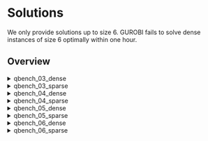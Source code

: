 
# Solutions
We only provide solutions up to size 6. 
GUROBI fails to solve dense instances of size 6 optimally within one hour. 

## Overview

<details><summary>qbench_03_dense</summary>

|   Instance |   Our Solution |   Best Solution in Literature | Citation                                                     |
|-----------:|---------------:|------------------------------:|:-------------------------------------------------------------|
|        001 |            5\* |                               |                                                              |
|        002 |            5\* |                               |                                                              |
|        003 |            5\* |                               |                                                              |
|        004 |            4\* |                               |                                                              |
|        005 |            5\* |                               |                                                              |
|        006 |            4\* |                               |                                                              |
|        007 |            5\* |                               |                                                              |
|        008 |            5\* |                               |                                                              |
|        009 |            5\* |                               |                                                              |
|        010 |            5\* |                               |                                                              |
|        011 |            4\* |                               |                                                              |
|        012 |            5\* |                               |                                                              |
|        013 |            5\* |                               |                                                              |
|        014 |            5\* |                               |                                                              |
|        015 |            5\* |                               |                                                              |
|        016 |            4\* |                               |                                                              |
|        017 |            3\* |                               |                                                              |
|        018 |            4\* |                               |                                                              |
|        019 |            5\* |                               |                                                              |
|        020 |            4\* |                               |                                                              |
|        021 |            5\* |                               |                                                              |
|        022 |            5\* |                               |                                                              |
|        023 |            5\* |                               |                                                              |
|        024 |            5\* |                               |                                                              |
|        025 |            4\* |                               |                                                              |
|        026 |            4\* |                               |                                                              |
|        027 |            4\* |                               |                                                              |
|        028 |            5\* |                               |                                                              |
|        029 |            5\* |                               |                                                              |
|        030 |            5\* |                               |                                                              |
|        031 |            5\* |                               |                                                              |
|        032 |            4\* |                               |                                                              |
|        033 |            5\* |                               |                                                              |
|        034 |            5\* |                               |                                                              |
|        035 |            4\* |                               |                                                              |
|        036 |            5\* |                               |                                                              |
|        037 |            5\* |                               |                                                              |
|        038 |            4\* |                               |                                                              |
|        039 |            5\* |                               |                                                              |
|        040 |            5\* |                               |                                                              |
|        041 |            5\* |                               |                                                              |
|        042 |            5\* |                               |                                                              |
|        043 |            4\* |                               |                                                              |
|        044 |            5\* |                               |                                                              |
|        045 |            5\* |                               |                                                              |
|        046 |            4\* |                               |                                                              |
|        047 |            5\* |                               |                                                              |
|        048 |            5\* |                               |                                                              |
|        049 |            3\* |                               |                                                              |
|        050 |            5\* |                               |                                                              |
|        051 |            4\* |                               |                                                              |
|        052 |            5\* |                               |                                                              |
|        053 |            5\* |                               |                                                              |
|        054 |            5\* |                               |                                                              |
|        055 |            4\* |                               |                                                              |
|        056 |            5\* |                               |                                                              |
|        057 |            5\* |                               |                                                              |
|        058 |            3\* |                               |                                                              |
|        059 |            5\* |                               |                                                              |
|        060 |            5\* |                               |                                                              |
|        061 |            3\* |                               |                                                              |
|        062 |            4\* |                               |                                                              |
|        063 |            5\* |                               |                                                              |
|        064 |            5\* |                               |                                                              |
|        065 |            5\* |                               |                                                              |
|        066 |            5\* |                               |                                                              |
|        067 |            5\* |                               |                                                              |
|        068 |            5\* |                               |                                                              |
|        069 |            3\* |                               |                                                              |
|        070 |            5\* |                               |                                                              |
|        071 |            5\* |                               |                                                              |
|        072 |            4\* |                               |                                                              |
|        073 |            5\* |                               |                                                              |
|        074 |            5\* |                               |                                                              |
|        075 |            5\* |                               |                                                              |
|        076 |            5\* |                               |                                                              |
|        077 |            5\* |                               |                                                              |
|        078 |            5\* |                               |                                                              |
|        079 |            4\* |                               |                                                              |
|        080 |            5\* |                               |                                                              |
|        081 |            5\* |                               |                                                              |
|        082 |            5\* |                               |                                                              |
|        083 |            4\* |                               |                                                              |
|        084 |            4\* |                               |                                                              |
|        085 |            5\* |                               |                                                              |
|        086 |            5\* |                               |                                                              |
|        087 |            5\* |                               |                                                              |
|        088 |            4\* |                               |                                                              |
|        089 |            5\* |                               |                                                              |
|        090 |            5\* |                               |                                                              |
|        091 |            5\* |                               |                                                              |
|        092 |            5\* |                               |                                                              |
|        093 |            5\* |                               |                                                              |
|        094 |            4\* |                               |                                                              |
|        095 |            5\* |                               |                                                              |
|        096 |            4\* |                               |                                                              |
|        097 |            5\* |                               |                                                              |
|        098 |            4\* |                               |                                                              |
|        099 |            4\* |                               |                                                              |
|        100 |            5\* |                               |                                                              |
</details>
<details><summary>qbench_03_sparse</summary>

|   Instance |   Our Solution |   Best Solution in Literature | Citation                                                     |
|-----------:|---------------:|------------------------------:|:-------------------------------------------------------------|
|        001 |            3\* |                               |                                                              |
|        002 |            3\* |                               |                                                              |
|        003 |            3\* |                               |                                                              |
|        004 |            3\* |                               |                                                              |
|        005 |            3\* |                               |                                                              |
|        006 |            3\* |                               |                                                              |
|        007 |            2\* |                               |                                                              |
|        008 |            3\* |                               |                                                              |
|        009 |            3\* |                               |                                                              |
|        010 |            3\* |                               |                                                              |
|        011 |            3\* |                               |                                                              |
|        012 |            3\* |                               |                                                              |
|        013 |            3\* |                               |                                                              |
|        014 |            3\* |                               |                                                              |
|        015 |            2\* |                               |                                                              |
|        016 |            3\* |                               |                                                              |
|        017 |            3\* |                               |                                                              |
|        018 |            3\* |                               |                                                              |
|        019 |            2\* |                               |                                                              |
|        020 |            3\* |                               |                                                              |
|        021 |            3\* |                               |                                                              |
|        022 |            3\* |                               |                                                              |
|        023 |            3\* |                               |                                                              |
|        024 |            2\* |                               |                                                              |
|        025 |            3\* |                               |                                                              |
|        026 |            3\* |                               |                                                              |
|        027 |            3\* |                               |                                                              |
|        028 |            2\* |                               |                                                              |
|        029 |            3\* |                               |                                                              |
|        030 |            3\* |                               |                                                              |
|        031 |            3\* |                               |                                                              |
|        032 |            3\* |                               |                                                              |
|        033 |            2\* |                               |                                                              |
|        034 |            3\* |                               |                                                              |
|        035 |            3\* |                               |                                                              |
|        036 |            2\* |                               |                                                              |
|        037 |            2\* |                               |                                                              |
|        038 |            3\* |                               |                                                              |
|        039 |            3\* |                               |                                                              |
|        040 |            2\* |                               |                                                              |
|        041 |            2\* |                               |                                                              |
|        042 |            3\* |                               |                                                              |
|        043 |            2\* |                               |                                                              |
|        044 |            2\* |                               |                                                              |
|        045 |            3\* |                               |                                                              |
|        046 |            3\* |                               |                                                              |
|        047 |            3\* |                               |                                                              |
|        048 |            3\* |                               |                                                              |
|        049 |            3\* |                               |                                                              |
|        050 |            3\* |                               |                                                              |
|        051 |            3\* |                               |                                                              |
|        052 |            3\* |                               |                                                              |
|        053 |            2\* |                               |                                                              |
|        054 |            2\* |                               |                                                              |
|        055 |            2\* |                               |                                                              |
|        056 |            1\* |                               |                                                              |
|        057 |            3\* |                               |                                                              |
|        058 |            3\* |                               |                                                              |
|        059 |            2\* |                               |                                                              |
|        060 |            3\* |                               |                                                              |
|        061 |            2\* |                               |                                                              |
|        062 |            3\* |                               |                                                              |
|        063 |            3\* |                               |                                                              |
|        064 |            3\* |                               |                                                              |
|        065 |            2\* |                               |                                                              |
|        066 |            2\* |                               |                                                              |
|        067 |            3\* |                               |                                                              |
|        068 |            3\* |                               |                                                              |
|        069 |            3\* |                               |                                                              |
|        070 |            2\* |                               |                                                              |
|        071 |            2\* |                               |                                                              |
|        072 |            3\* |                               |                                                              |
|        073 |            2\* |                               |                                                              |
|        074 |            3\* |                               |                                                              |
|        075 |            2\* |                               |                                                              |
|        076 |            3\* |                               |                                                              |
|        077 |            3\* |                               |                                                              |
|        078 |            2\* |                               |                                                              |
|        079 |            3\* |                               |                                                              |
|        080 |            1\* |                               |                                                              |
|        081 |            3\* |                               |                                                              |
|        082 |            3\* |                               |                                                              |
|        083 |            3\* |                               |                                                              |
|        084 |            3\* |                               |                                                              |
|        085 |            2\* |                               |                                                              |
|        086 |            2\* |                               |                                                              |
|        087 |            2\* |                               |                                                              |
|        088 |            3\* |                               |                                                              |
|        089 |            3\* |                               |                                                              |
|        090 |            3\* |                               |                                                              |
|        091 |            2\* |                               |                                                              |
|        092 |            3\* |                               |                                                              |
|        093 |            2\* |                               |                                                              |
|        094 |            3\* |                               |                                                              |
|        095 |            3\* |                               |                                                              |
|        096 |            3\* |                               |                                                              |
|        097 |            3\* |                               |                                                              |
|        098 |            2\* |                               |                                                              |
|        099 |            2\* |                               |                                                              |
|        100 |            3\* |                               |                                                              |
</details>
<details><summary>qbench_04_dense</summary>

|   Instance |   Our Solution |   Best Solution in Literature | Citation                                                     |
|-----------:|---------------:|------------------------------:|:-------------------------------------------------------------|
|        001 |           10\* |                               |                                                              |
|        002 |           10\* |                               |                                                              |
|        003 |           10\* |                               |                                                              |
|        004 |            9\* |                               |                                                              |
|        005 |            9\* |                               |                                                              |
|        006 |           10\* |                               |                                                              |
|        007 |            9\* |                               |                                                              |
|        008 |            9\* |                               |                                                              |
|        009 |            9\* |                               |                                                              |
|        010 |           10\* |                               |                                                              |
|        011 |            9\* |                               |                                                              |
|        012 |           10\* |                               |                                                              |
|        013 |            9\* |                               |                                                              |
|        014 |           10\* |                               |                                                              |
|        015 |           10\* |                               |                                                              |
|        016 |           10\* |                               |                                                              |
|        017 |            9\* |                               |                                                              |
|        018 |           10\* |                               |                                                              |
|        019 |           10\* |                               |                                                              |
|        020 |            9\* |                               |                                                              |
|        021 |           10\* |                               |                                                              |
|        022 |           10\* |                               |                                                              |
|        023 |           10\* |                               |                                                              |
|        024 |           10\* |                               |                                                              |
|        025 |           10\* |                               |                                                              |
|        026 |           10\* |                               |                                                              |
|        027 |           10\* |                               |                                                              |
|        028 |           10\* |                               |                                                              |
|        029 |           10\* |                               |                                                              |
|        030 |           10\* |                               |                                                              |
|        031 |            9\* |                               |                                                              |
|        032 |            9\* |                               |                                                              |
|        033 |           10\* |                               |                                                              |
|        034 |            9\* |                               |                                                              |
|        035 |           10\* |                               |                                                              |
|        036 |           10\* |                               |                                                              |
|        037 |            9\* |                               |                                                              |
|        038 |            9\* |                               |                                                              |
|        039 |           10\* |                               |                                                              |
|        040 |           10\* |                               |                                                              |
|        041 |            9\* |                               |                                                              |
|        042 |           10\* |                               |                                                              |
|        043 |           10\* |                               |                                                              |
|        044 |            9\* |                               |                                                              |
|        045 |           10\* |                               |                                                              |
|        046 |            9\* |                               |                                                              |
|        047 |           10\* |                               |                                                              |
|        048 |           10\* |                               |                                                              |
|        049 |            9\* |                               |                                                              |
|        050 |           10\* |                               |                                                              |
|        051 |            9\* |                               |                                                              |
|        052 |            9\* |                               |                                                              |
|        053 |           10\* |                               |                                                              |
|        054 |            9\* |                               |                                                              |
|        055 |           10\* |                               |                                                              |
|        056 |           10\* |                               |                                                              |
|        057 |            8\* |                               |                                                              |
|        058 |            9\* |                               |                                                              |
|        059 |           10\* |                               |                                                              |
|        060 |           10\* |                               |                                                              |
|        061 |            9\* |                               |                                                              |
|        062 |           10\* |                               |                                                              |
|        063 |           10\* |                               |                                                              |
|        064 |           10\* |                               |                                                              |
|        065 |            9\* |                               |                                                              |
|        066 |           10\* |                               |                                                              |
|        067 |            9\* |                               |                                                              |
|        068 |            9\* |                               |                                                              |
|        069 |           10\* |                               |                                                              |
|        070 |            9\* |                               |                                                              |
|        071 |            9\* |                               |                                                              |
|        072 |            9\* |                               |                                                              |
|        073 |            9\* |                               |                                                              |
|        074 |            9\* |                               |                                                              |
|        075 |           10\* |                               |                                                              |
|        076 |           10\* |                               |                                                              |
|        077 |           10\* |                               |                                                              |
|        078 |            9\* |                               |                                                              |
|        079 |           10\* |                               |                                                              |
|        080 |            9\* |                               |                                                              |
|        081 |            9\* |                               |                                                              |
|        082 |           10\* |                               |                                                              |
|        083 |           10\* |                               |                                                              |
|        084 |           10\* |                               |                                                              |
|        085 |           10\* |                               |                                                              |
|        086 |            9\* |                               |                                                              |
|        087 |           10\* |                               |                                                              |
|        088 |           10\* |                               |                                                              |
|        089 |            9\* |                               |                                                              |
|        090 |           10\* |                               |                                                              |
|        091 |           10\* |                               |                                                              |
|        092 |           10\* |                               |                                                              |
|        093 |            9\* |                               |                                                              |
|        094 |           10\* |                               |                                                              |
|        095 |           10\* |                               |                                                              |
|        096 |           10\* |                               |                                                              |
|        097 |           10\* |                               |                                                              |
|        098 |            8\* |                               |                                                              |
|        099 |            9\* |                               |                                                              |
|        100 |           10\* |                               |                                                              |
</details>
<details><summary>qbench_04_sparse</summary>

|   Instance |   Our Solution |   Best Solution in Literature | Citation                                                     |
|-----------:|---------------:|------------------------------:|:-------------------------------------------------------------|
|        001 |            4\* |                               |                                                              |
|        002 |            4\* |                               |                                                              |
|        003 |            4\* |                               |                                                              |
|        004 |            4\* |                               |                                                              |
|        005 |            3\* |                               |                                                              |
|        006 |            4\* |                               |                                                              |
|        007 |            4\* |                               |                                                              |
|        008 |            4\* |                               |                                                              |
|        009 |            3\* |                               |                                                              |
|        010 |            4\* |                               |                                                              |
|        011 |            4\* |                               |                                                              |
|        012 |            4\* |                               |                                                              |
|        013 |            4\* |                               |                                                              |
|        014 |            4\* |                               |                                                              |
|        015 |            2\* |                               |                                                              |
|        016 |            4\* |                               |                                                              |
|        017 |            4\* |                               |                                                              |
|        018 |            4\* |                               |                                                              |
|        019 |            4\* |                               |                                                              |
|        020 |            2\* |                               |                                                              |
|        021 |            4\* |                               |                                                              |
|        022 |            3\* |                               |                                                              |
|        023 |            4\* |                               |                                                              |
|        024 |            4\* |                               |                                                              |
|        025 |            3\* |                               |                                                              |
|        026 |            4\* |                               |                                                              |
|        027 |            4\* |                               |                                                              |
|        028 |            4\* |                               |                                                              |
|        029 |            4\* |                               |                                                              |
|        030 |            4\* |                               |                                                              |
|        031 |            4\* |                               |                                                              |
|        032 |            4\* |                               |                                                              |
|        033 |            4\* |                               |                                                              |
|        034 |            3\* |                               |                                                              |
|        035 |            4\* |                               |                                                              |
|        036 |            4\* |                               |                                                              |
|        037 |            4\* |                               |                                                              |
|        038 |            4\* |                               |                                                              |
|        039 |            4\* |                               |                                                              |
|        040 |            3\* |                               |                                                              |
|        041 |            4\* |                               |                                                              |
|        042 |            4\* |                               |                                                              |
|        043 |            4\* |                               |                                                              |
|        044 |            4\* |                               |                                                              |
|        045 |            4\* |                               |                                                              |
|        046 |            4\* |                               |                                                              |
|        047 |            3\* |                               |                                                              |
|        048 |            4\* |                               |                                                              |
|        049 |            4\* |                               |                                                              |
|        050 |            3\* |                               |                                                              |
|        051 |            4\* |                               |                                                              |
|        052 |            2\* |                               |                                                              |
|        053 |            3\* |                               |                                                              |
|        054 |            4\* |                               |                                                              |
|        055 |            3\* |                               |                                                              |
|        056 |            4\* |                               |                                                              |
|        057 |            3\* |                               |                                                              |
|        058 |            4\* |                               |                                                              |
|        059 |            4\* |                               |                                                              |
|        060 |            4\* |                               |                                                              |
|        061 |            4\* |                               |                                                              |
|        062 |            4\* |                               |                                                              |
|        063 |            4\* |                               |                                                              |
|        064 |            4\* |                               |                                                              |
|        065 |            4\* |                               |                                                              |
|        066 |            4\* |                               |                                                              |
|        067 |            4\* |                               |                                                              |
|        068 |            4\* |                               |                                                              |
|        069 |            4\* |                               |                                                              |
|        070 |            3\* |                               |                                                              |
|        071 |            4\* |                               |                                                              |
|        072 |            3\* |                               |                                                              |
|        073 |            4\* |                               |                                                              |
|        074 |            3\* |                               |                                                              |
|        075 |            3\* |                               |                                                              |
|        076 |            3\* |                               |                                                              |
|        077 |            4\* |                               |                                                              |
|        078 |            4\* |                               |                                                              |
|        079 |            4\* |                               |                                                              |
|        080 |            4\* |                               |                                                              |
|        081 |            4\* |                               |                                                              |
|        082 |            3\* |                               |                                                              |
|        083 |            4\* |                               |                                                              |
|        084 |            4\* |                               |                                                              |
|        085 |            4\* |                               |                                                              |
|        086 |            4\* |                               |                                                              |
|        087 |            3\* |                               |                                                              |
|        088 |            4\* |                               |                                                              |
|        089 |            4\* |                               |                                                              |
|        090 |            4\* |                               |                                                              |
|        091 |            4\* |                               |                                                              |
|        092 |            4\* |                               |                                                              |
|        093 |            4\* |                               |                                                              |
|        094 |            3\* |                               |                                                              |
|        095 |            4\* |                               |                                                              |
|        096 |            4\* |                               |                                                              |
|        097 |            4\* |                               |                                                              |
|        098 |            4\* |                               |                                                              |
|        099 |            4\* |                               |                                                              |
|        100 |            4\* |                               |                                                              |
</details>
<details><summary>qbench_05_dense</summary>

|   Instance |   Our Solution |   Best Solution in Literature | Citation                                                     |
|-----------:|---------------:|------------------------------:|:-------------------------------------------------------------|
|        001 |             15 |                               |                                                              |
|        002 |             14 |                               |                                                              |
|        003 |             15 |                               |                                                              |
|        004 |             14 |                               |                                                              |
|        005 |             15 |                               |                                                              |
|        006 |             15 |                               |                                                              |
|        007 |             14 |                               |                                                              |
|        008 |             15 |                               |                                                              |
|        009 |             15 |                               |                                                              |
|        010 |             15 |                               |                                                              |
|        011 |             15 |                               |                                                              |
|        012 |             15 |                               |                                                              |
|        013 |             15 |                               |                                                              |
|        014 |             14 |                               |                                                              |
|        015 |             15 |                               |                                                              |
|        016 |             14 |                               |                                                              |
|        017 |             15 |                               |                                                              |
|        018 |             15 |                               |                                                              |
|        019 |             15 |                               |                                                              |
|        020 |             15 |                               |                                                              |
|        021 |             15 |                               |                                                              |
|        022 |             15 |                               |                                                              |
|        023 |             15 |                               |                                                              |
|        024 |             15 |                               |                                                              |
|        025 |             14 |                               |                                                              |
|        026 |             15 |                               |                                                              |
|        027 |             14 |                               |                                                              |
|        028 |             15 |                               |                                                              |
|        029 |           13\* |                               |                                                              |
|        030 |           14\* |                               |                                                              |
|        031 |             15 |                               |                                                              |
|        032 |             15 |                               |                                                              |
|        033 |             15 |                               |                                                              |
|        034 |             14 |                               |                                                              |
|        035 |             15 |                               |                                                              |
|        036 |             15 |                               |                                                              |
|        037 |             15 |                               |                                                              |
|        038 |             15 |                               |                                                              |
|        039 |             14 |                               |                                                              |
|        040 |             15 |                               |                                                              |
|        041 |             15 |                               |                                                              |
|        042 |             15 |                               |                                                              |
|        043 |             15 |                               |                                                              |
|        044 |             15 |                               |                                                              |
|        045 |             15 |                               |                                                              |
|        046 |             15 |                               |                                                              |
|        047 |             14 |                               |                                                              |
|        048 |             15 |                               |                                                              |
|        049 |           14\* |                               |                                                              |
|        050 |           14\* |                               |                                                              |
|        051 |             15 |                               |                                                              |
|        052 |             15 |                               |                                                              |
|        053 |             15 |                               |                                                              |
|        054 |             15 |                               |                                                              |
|        055 |             15 |                               |                                                              |
|        056 |             15 |                               |                                                              |
|        057 |             14 |                               |                                                              |
|        058 |             15 |                               |                                                              |
|        059 |             15 |                               |                                                              |
|        060 |             15 |                               |                                                              |
|        061 |             15 |                               |                                                              |
|        062 |             14 |                               |                                                              |
|        063 |             14 |                               |                                                              |
|        064 |           14\* |                               |                                                              |
|        065 |             15 |                               |                                                              |
|        066 |             14 |                               |                                                              |
|        067 |           14\* |                               |                                                              |
|        068 |             15 |                               |                                                              |
|        069 |             15 |                               |                                                              |
|        070 |           14\* |                               |                                                              |
|        071 |           14\* |                               |                                                              |
|        072 |             14 |                               |                                                              |
|        073 |             15 |                               |                                                              |
|        074 |             15 |                               |                                                              |
|        075 |             14 |                               |                                                              |
|        076 |           14\* |                               |                                                              |
|        077 |             15 |                               |                                                              |
|        078 |             15 |                               |                                                              |
|        079 |             15 |                               |                                                              |
|        080 |           14\* |                               |                                                              |
|        081 |             15 |                               |                                                              |
|        082 |             15 |                               |                                                              |
|        083 |             15 |                               |                                                              |
|        084 |             14 |                               |                                                              |
|        085 |             14 |                               |                                                              |
|        086 |             15 |                               |                                                              |
|        087 |             15 |                               |                                                              |
|        088 |             14 |                               |                                                              |
|        089 |             14 |                               |                                                              |
|        090 |             15 |                               |                                                              |
|        091 |             15 |                               |                                                              |
|        092 |             15 |                               |                                                              |
|        093 |             15 |                               |                                                              |
|        094 |             15 |                               |                                                              |
|        095 |             15 |                               |                                                              |
|        096 |             14 |                               |                                                              |
|        097 |             15 |                               |                                                              |
|        098 |             15 |                               |                                                              |
|        099 |             15 |                               |                                                              |
|        100 |             14 |                               |                                                              |
</details>
<details><summary>qbench_05_sparse</summary>

|   Instance |   Our Solution |   Best Solution in Literature | Citation                                                     |
|-----------:|---------------:|------------------------------:|:-------------------------------------------------------------|
|        001 |            5\* |                               |                                                              |
|        002 |            5\* |                               |                                                              |
|        003 |            5\* |                               |                                                              |
|        004 |            5\* |                               |                                                              |
|        005 |            5\* |                               |                                                              |
|        006 |            5\* |                               |                                                              |
|        007 |            5\* |                               |                                                              |
|        008 |            5\* |                               |                                                              |
|        009 |            5\* |                               |                                                              |
|        010 |            5\* |                               |                                                              |
|        011 |            5\* |                               |                                                              |
|        012 |            5\* |                               |                                                              |
|        013 |            5\* |                               |                                                              |
|        014 |            5\* |                               |                                                              |
|        015 |            5\* |                               |                                                              |
|        016 |            5\* |                               |                                                              |
|        017 |            4\* |                               |                                                              |
|        018 |            4\* |                               |                                                              |
|        019 |            5\* |                               |                                                              |
|        020 |            5\* |                               |                                                              |
|        021 |            5\* |                               |                                                              |
|        022 |            5\* |                               |                                                              |
|        023 |            5\* |                               |                                                              |
|        024 |            5\* |                               |                                                              |
|        025 |            5\* |                               |                                                              |
|        026 |            5\* |                               |                                                              |
|        027 |            4\* |                               |                                                              |
|        028 |            3\* |                               |                                                              |
|        029 |            5\* |                               |                                                              |
|        030 |            5\* |                               |                                                              |
|        031 |            5\* |                               |                                                              |
|        032 |            5\* |                               |                                                              |
|        033 |            5\* |                               |                                                              |
|        034 |            5\* |                               |                                                              |
|        035 |            5\* |                               |                                                              |
|        036 |            5\* |                               |                                                              |
|        037 |            5\* |                               |                                                              |
|        038 |            5\* |                               |                                                              |
|        039 |            4\* |                               |                                                              |
|        040 |            5\* |                               |                                                              |
|        041 |            5\* |                               |                                                              |
|        042 |            4\* |                               |                                                              |
|        043 |            5\* |                               |                                                              |
|        044 |            5\* |                               |                                                              |
|        045 |            5\* |                               |                                                              |
|        046 |            5\* |                               |                                                              |
|        047 |            5\* |                               |                                                              |
|        048 |            5\* |                               |                                                              |
|        049 |            5\* |                               |                                                              |
|        050 |            5\* |                               |                                                              |
|        051 |            5\* |                               |                                                              |
|        052 |            5\* |                               |                                                              |
|        053 |            5\* |                               |                                                              |
|        054 |            5\* |                               |                                                              |
|        055 |            5\* |                               |                                                              |
|        056 |            5\* |                               |                                                              |
|        057 |            5\* |                               |                                                              |
|        058 |            5\* |                               |                                                              |
|        059 |            5\* |                               |                                                              |
|        060 |            5\* |                               |                                                              |
|        061 |            5\* |                               |                                                              |
|        062 |            5\* |                               |                                                              |
|        063 |            5\* |                               |                                                              |
|        064 |            5\* |                               |                                                              |
|        065 |            5\* |                               |                                                              |
|        066 |            5\* |                               |                                                              |
|        067 |            5\* |                               |                                                              |
|        068 |            5\* |                               |                                                              |
|        069 |            5\* |                               |                                                              |
|        070 |            5\* |                               |                                                              |
|        071 |            5\* |                               |                                                              |
|        072 |            5\* |                               |                                                              |
|        073 |            5\* |                               |                                                              |
|        074 |            5\* |                               |                                                              |
|        075 |            5\* |                               |                                                              |
|        076 |            4\* |                               |                                                              |
|        077 |            5\* |                               |                                                              |
|        078 |            5\* |                               |                                                              |
|        079 |            4\* |                               |                                                              |
|        080 |            5\* |                               |                                                              |
|        081 |            5\* |                               |                                                              |
|        082 |            5\* |                               |                                                              |
|        083 |            5\* |                               |                                                              |
|        084 |            5\* |                               |                                                              |
|        085 |            5\* |                               |                                                              |
|        086 |            5\* |                               |                                                              |
|        087 |            5\* |                               |                                                              |
|        088 |            5\* |                               |                                                              |
|        089 |            5\* |                               |                                                              |
|        090 |            5\* |                               |                                                              |
|        091 |            5\* |                               |                                                              |
|        092 |            5\* |                               |                                                              |
|        093 |            5\* |                               |                                                              |
|        094 |            5\* |                               |                                                              |
|        095 |            5\* |                               |                                                              |
|        096 |            5\* |                               |                                                              |
|        097 |            5\* |                               |                                                              |
|        098 |            5\* |                               |                                                              |
|        099 |            5\* |                               |                                                              |
|        100 |            5\* |                               |                                                              |
</details>
<details><summary>qbench_06_dense</summary>

|   Instance |   Our Solution |   Best Solution in Literature | Citation                                                     |
|-----------:|---------------:|------------------------------:|:-------------------------------------------------------------|
|        001 |             21 |                               |                                                              |
|        002 |             22 |                               |                                                              |
|        003 |             23 |                               |                                                              |
|        004 |             22 |                               |                                                              |
|        005 |             23 |                               |                                                              |
|        006 |             23 |                               |                                                              |
|        007 |             23 |                               |                                                              |
|        008 |             23 |                               |                                                              |
|        009 |             23 |                               |                                                              |
|        010 |             23 |                               |                                                              |
|        011 |             23 |                               |                                                              |
|        012 |             23 |                               |                                                              |
|        013 |             23 |                               |                                                              |
|        014 |             23 |                               |                                                              |
|        015 |             23 |                               |                                                              |
|        016 |             23 |                               |                                                              |
|        017 |             23 |                               |                                                              |
|        018 |             23 |                               |                                                              |
|        019 |             23 |                               |                                                              |
|        020 |             24 |                               |                                                              |
|        021 |             22 |                               |                                                              |
|        022 |             23 |                               |                                                              |
|        023 |             22 |                               |                                                              |
|        024 |             23 |                               |                                                              |
|        025 |             23 |                               |                                                              |
|        026 |             22 |                               |                                                              |
|        027 |             22 |                               |                                                              |
|        028 |             22 |                               |                                                              |
|        029 |             23 |                               |                                                              |
|        030 |             22 |                               |                                                              |
|        031 |             24 |                               |                                                              |
|        032 |             22 |                               |                                                              |
|        033 |             22 |                               |                                                              |
|        034 |             23 |                               |                                                              |
|        035 |             23 |                               |                                                              |
|        036 |             24 |                               |                                                              |
|        037 |             24 |                               |                                                              |
|        038 |             23 |                               |                                                              |
|        039 |             23 |                               |                                                              |
|        040 |             21 |                               |                                                              |
|        041 |             23 |                               |                                                              |
|        042 |             24 |                               |                                                              |
|        043 |             22 |                               |                                                              |
|        044 |             24 |                               |                                                              |
|        045 |             23 |                               |                                                              |
|        046 |             23 |                               |                                                              |
|        047 |             23 |                               |                                                              |
|        048 |             22 |                               |                                                              |
|        049 |             22 |                               |                                                              |
|        050 |             24 |                               |                                                              |
|        051 |             22 |                               |                                                              |
|        052 |             23 |                               |                                                              |
|        053 |             23 |                               |                                                              |
|        054 |             24 |                               |                                                              |
|        055 |             24 |                               |                                                              |
|        056 |             23 |                               |                                                              |
|        057 |             24 |                               |                                                              |
|        058 |             22 |                               |                                                              |
|        059 |             23 |                               |                                                              |
|        060 |             22 |                               |                                                              |
|        061 |             23 |                               |                                                              |
|        062 |             24 |                               |                                                              |
|        063 |             23 |                               |                                                              |
|        064 |             23 |                               |                                                              |
|        065 |             23 |                               |                                                              |
|        066 |             23 |                               |                                                              |
|        067 |             23 |                               |                                                              |
|        068 |             23 |                               |                                                              |
|        069 |             23 |                               |                                                              |
|        070 |             22 |                               |                                                              |
|        071 |             24 |                               |                                                              |
|        072 |             24 |                               |                                                              |
|        073 |             24 |                               |                                                              |
|        074 |             23 |                               |                                                              |
|        075 |             23 |                               |                                                              |
|        076 |             22 |                               |                                                              |
|        077 |             22 |                               |                                                              |
|        078 |             24 |                               |                                                              |
|        079 |             23 |                               |                                                              |
|        080 |             22 |                               |                                                              |
|        081 |             23 |                               |                                                              |
|        082 |             24 |                               |                                                              |
|        083 |             22 |                               |                                                              |
|        084 |             23 |                               |                                                              |
|        085 |             22 |                               |                                                              |
|        086 |             22 |                               |                                                              |
|        087 |             23 |                               |                                                              |
|        088 |             23 |                               |                                                              |
|        089 |             22 |                               |                                                              |
|        090 |             23 |                               |                                                              |
|        091 |             23 |                               |                                                              |
|        092 |             23 |                               |                                                              |
|        093 |             21 |                               |                                                              |
|        094 |             23 |                               |                                                              |
|        095 |             23 |                               |                                                              |
|        096 |             22 |                               |                                                              |
|        097 |             22 |                               |                                                              |
|        098 |             23 |                               |                                                              |
|        099 |             23 |                               |                                                              |
|        100 |             20 |                               |                                                              |
</details>
<details><summary>qbench_06_sparse</summary>

|   Instance |   Our Solution |   Best Solution in Literature | Citation                                                     |
|-----------:|---------------:|------------------------------:|:-------------------------------------------------------------|
|        001 |            6\* |                               |                                                              |
|        002 |            6\* |                               |                                                              |
|        003 |            6\* |                               |                                                              |
|        004 |            6\* |                               |                                                              |
|        005 |            6\* |                               |                                                              |
|        006 |            6\* |                               |                                                              |
|        007 |            6\* |                               |                                                              |
|        008 |            6\* |                               |                                                              |
|        009 |            5\* |                               |                                                              |
|        010 |            6\* |                               |                                                              |
|        011 |            6\* |                               |                                                              |
|        012 |            6\* |                               |                                                              |
|        013 |            6\* |                               |                                                              |
|        014 |            6\* |                               |                                                              |
|        015 |            6\* |                               |                                                              |
|        016 |            6\* |                               |                                                              |
|        017 |            6\* |                               |                                                              |
|        018 |            6\* |                               |                                                              |
|        019 |            6\* |                               |                                                              |
|        020 |            6\* |                               |                                                              |
|        021 |            6\* |                               |                                                              |
|        022 |            6\* |                               |                                                              |
|        023 |            6\* |                               |                                                              |
|        024 |            6\* |                               |                                                              |
|        025 |            6\* |                               |                                                              |
|        026 |            6\* |                               |                                                              |
|        027 |            6\* |                               |                                                              |
|        028 |            6\* |                               |                                                              |
|        029 |            6\* |                               |                                                              |
|        030 |            6\* |                               |                                                              |
|        031 |            6\* |                               |                                                              |
|        032 |            6\* |                               |                                                              |
|        033 |            6\* |                               |                                                              |
|        034 |            6\* |                               |                                                              |
|        035 |            6\* |                               |                                                              |
|        036 |            6\* |                               |                                                              |
|        037 |            6\* |                               |                                                              |
|        038 |            6\* |                               |                                                              |
|        039 |            6\* |                               |                                                              |
|        040 |            6\* |                               |                                                              |
|        041 |            6\* |                               |                                                              |
|        042 |            6\* |                               |                                                              |
|        043 |            6\* |                               |                                                              |
|        044 |            6\* |                               |                                                              |
|        045 |            5\* |                               |                                                              |
|        046 |            6\* |                               |                                                              |
|        047 |            6\* |                               |                                                              |
|        048 |            6\* |                               |                                                              |
|        049 |            6\* |                               |                                                              |
|        050 |            6\* |                               |                                                              |
|        051 |            6\* |                               |                                                              |
|        052 |            6\* |                               |                                                              |
|        053 |            6\* |                               |                                                              |
|        054 |            6\* |                               |                                                              |
|        055 |            6\* |                               |                                                              |
|        056 |            6\* |                               |                                                              |
|        057 |            6\* |                               |                                                              |
|        058 |            6\* |                               |                                                              |
|        059 |            6\* |                               |                                                              |
|        060 |            6\* |                               |                                                              |
|        061 |            6\* |                               |                                                              |
|        062 |            6\* |                               |                                                              |
|        063 |            6\* |                               |                                                              |
|        064 |            6\* |                               |                                                              |
|        065 |            6\* |                               |                                                              |
|        066 |            6\* |                               |                                                              |
|        067 |            6\* |                               |                                                              |
|        068 |            6\* |                               |                                                              |
|        069 |            6\* |                               |                                                              |
|        070 |            6\* |                               |                                                              |
|        071 |            6\* |                               |                                                              |
|        072 |            6\* |                               |                                                              |
|        073 |            6\* |                               |                                                              |
|        074 |            6\* |                               |                                                              |
|        075 |            6\* |                               |                                                              |
|        076 |            6\* |                               |                                                              |
|        077 |            6\* |                               |                                                              |
|        078 |            6\* |                               |                                                              |
|        079 |            6\* |                               |                                                              |
|        080 |            6\* |                               |                                                              |
|        081 |            6\* |                               |                                                              |
|        082 |            6\* |                               |                                                              |
|        083 |            6\* |                               |                                                              |
|        084 |            6\* |                               |                                                              |
|        085 |            6\* |                               |                                                              |
|        086 |            6\* |                               |                                                              |
|        087 |            6\* |                               |                                                              |
|        088 |            6\* |                               |                                                              |
|        089 |            5\* |                               |                                                              |
|        090 |            5\* |                               |                                                              |
|        091 |            6\* |                               |                                                              |
|        092 |            6\* |                               |                                                              |
|        093 |            6\* |                               |                                                              |
|        094 |            6\* |                               |                                                              |
|        095 |            6\* |                               |                                                              |
|        096 |            6\* |                               |                                                              |
|        097 |            6\* |                               |                                                              |
|        098 |            6\* |                               |                                                              |
|        099 |            6\* |                               |                                                              |
|        100 |            6\* |                               |                                                              |
</details>
